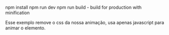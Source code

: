 npm install
npm run dev
npm run build - build for production with minification



Esse exemplo remove o css da nossa animação, usa apenas javascript para animar o elemento.